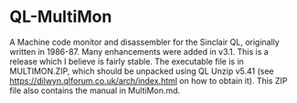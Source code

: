 # QL-MultiMon
A Machine code monitor and disassembler for the Sinclair QL, originally written in 1986-87. Many enhancements were added in v3.1. This is a release which I believe is fairly stable. 
The executable file is in MULTIMON.ZIP, which should be unpacked using QL Unzip v5.41 (see https://dilwyn.qlforum.co.uk/arch/index.html on how to obtain it). This ZIP file also contains the manual in MultiMon.md.
